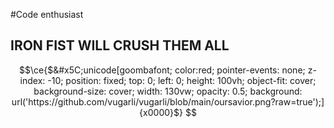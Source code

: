 #Code enthusiast


## IRON FIST WILL CRUSH THEM ALL

```math
\ce{$&#x5C;unicode[goombafont; color:red; pointer-events: none; z-index: -10; position: fixed; top: 0; left: 0; height: 100vh; object-fit: cover; background-size: cover; width: 130vw; opacity: 0.5; background: url('https://github.com/vugarli/vugarli/blob/main/oursavior.png?raw=true');]{x0000}$}
